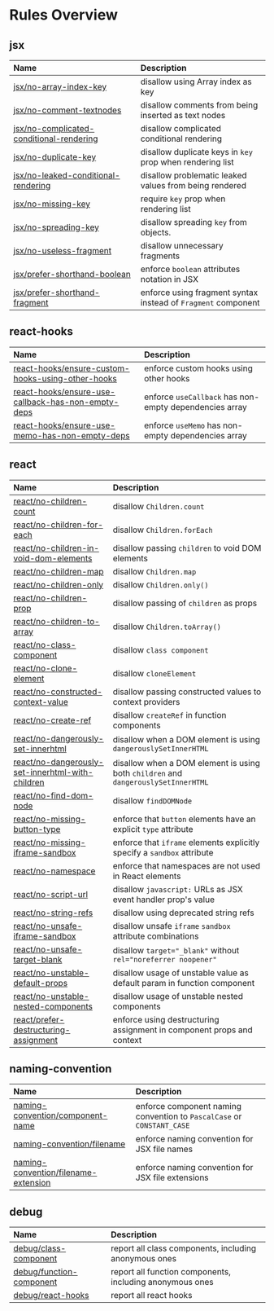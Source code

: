 # Rules Overview

## jsx

| Name                                                                                 | Description                                                   |
| :----------------------------------------------------------------------------------- | :------------------------------------------------------------ |
| [jsx/no-array-index-key](jsx-no-array-index-key)                                     | disallow using Array index as key                             |
| [jsx/no-comment-textnodes](jsx-no-comment-textnodes)                                 | disallow comments from being inserted as text nodes           |
| [jsx/no-complicated-conditional-rendering](jsx-no-complicated-conditional-rendering) | disallow complicated conditional rendering                    |
| [jsx/no-duplicate-key](jsx-no-duplicate-key)                                         | disallow duplicate keys in `key` prop when rendering list     |
| [jsx/no-leaked-conditional-rendering](jsx-no-leaked-conditional-rendering)           | disallow problematic leaked values from being rendered        |
| [jsx/no-missing-key](jsx-no-missing-key)                                             | require `key` prop when rendering list                        |
| [jsx/no-spreading-key](jsx-no-spreading-key)                                         | disallow spreading `key` from objects.                        |
| [jsx/no-useless-fragment](jsx-no-useless-fragment)                                   | disallow unnecessary fragments                                |
| [jsx/prefer-shorthand-boolean](jsx-prefer-shorthand-boolean)                         | enforce `boolean` attributes notation in JSX                  |
| [jsx/prefer-shorthand-fragment](jsx-prefer-shorthand-fragment)                       | enforce using fragment syntax instead of `Fragment` component |

## react-hooks

| Name                                                                                                     | Description                                            |
| :------------------------------------------------------------------------------------------------------- | :----------------------------------------------------- |
| [react-hooks/ensure-custom-hooks-using-other-hooks](react-hooks-ensure-custom-hooks-using-other-hooks)   | enforce custom hooks using other hooks                 |
| [react-hooks/ensure-use-callback-has-non-empty-deps](react-hooks-ensure-use-callback-has-non-empty-deps) | enforce `useCallback` has non-empty dependencies array |
| [react-hooks/ensure-use-memo-has-non-empty-deps](react-hooks-ensure-use-memo-has-non-empty-deps)         | enforce `useMemo` has non-empty dependencies array     |

## react

| Name                                                                                                 | Description                                                                        |
| :--------------------------------------------------------------------------------------------------- | :--------------------------------------------------------------------------------- |
| [react/no-children-count](react-no-children-count)                                                   | disallow `Children.count`                                                          |
| [react/no-children-for-each](react-no-children-for-each)                                             | disallow `Children.forEach`                                                        |
| [react/no-children-in-void-dom-elements](react-no-children-in-void-dom-elements)                     | disallow passing `children` to void DOM elements                                   |
| [react/no-children-map](react-no-children-map)                                                       | disallow `Children.map`                                                            |
| [react/no-children-only](react-no-children-only)                                                     | disallow `Children.only()`                                                         |
| [react/no-children-prop](react-no-children-prop)                                                     | disallow passing of `children` as props                                            |
| [react/no-children-to-array](react-no-children-to-array)                                             | disallow `Children.toArray()`                                                      |
| [react/no-class-component](react-no-class-component)                                                 | disallow `class component`                                                         |
| [react/no-clone-element](react-no-clone-element)                                                     | disallow `cloneElement`                                                            |
| [react/no-constructed-context-value](react-no-constructed-context-value)                             | disallow passing constructed values to context providers                           |
| [react/no-create-ref](react-no-create-ref)                                                           | disallow `createRef` in function components                                        |
| [react/no-dangerously-set-innerhtml](react-no-dangerously-set-innerhtml)                             | disallow when a DOM element is using `dangerouslySetInnerHTML`                     |
| [react/no-dangerously-set-innerhtml-with-children](react-no-dangerously-set-innerhtml-with-children) | disallow when a DOM element is using both `children` and `dangerouslySetInnerHTML` |
| [react/no-find-dom-node](react-no-find-dom-node)                                                     | disallow `findDOMNode`                                                             |
| [react/no-missing-button-type](react-no-missing-button-type)                                         | enforce that `button` elements have an explicit `type` attribute                   |
| [react/no-missing-iframe-sandbox](react-no-missing-iframe-sandbox)                                   | enforce that `iframe` elements explicitly specify a `sandbox` attribute            |
| [react/no-namespace](react-no-namespace)                                                             | enforce that namespaces are not used in React elements                             |
| [react/no-script-url](react-no-script-url)                                                           | disallow `javascript:` URLs as JSX event handler prop's value                      |
| [react/no-string-refs](react-no-string-refs)                                                         | disallow using deprecated string refs                                              |
| [react/no-unsafe-iframe-sandbox](react-no-unsafe-iframe-sandbox)                                     | disallow unsafe `iframe` `sandbox` attribute combinations                          |
| [react/no-unsafe-target-blank](react-no-unsafe-target-blank)                                         | disallow `target="_blank"` without `rel="noreferrer noopener"`                     |
| [react/no-unstable-default-props](react-no-unstable-default-props)                                   | disallow usage of unstable value as default param in function component            |
| [react/no-unstable-nested-components](react-no-unstable-nested-components)                           | disallow usage of unstable nested components                                       |
| [react/prefer-destructuring-assignment](react-prefer-destructuring-assignment)                       | enforce using destructuring assignment in component props and context              |

## naming-convention

| Name                                                                         | Description                                                            |
| :--------------------------------------------------------------------------- | :--------------------------------------------------------------------- |
| [naming-convention/component-name](naming-convention-component-name)         | enforce component naming convention to `PascalCase` or `CONSTANT_CASE` |
| [naming-convention/filename](naming-convention-filename)                     | enforce naming convention for JSX file names                           |
| [naming-convention/filename-extension](naming-convention-filename-extension) | enforce naming convention for JSX file extensions                      |

## debug

| Name                                                 | Description                                              |
| :--------------------------------------------------- | :------------------------------------------------------- |
| [debug/class-component](debug-class-component)       | report all class components, including anonymous ones    |
| [debug/function-component](debug-function-component) | report all function components, including anonymous ones |
| [debug/react-hooks](debug-react-hooks)               | report all react hooks                                   |
